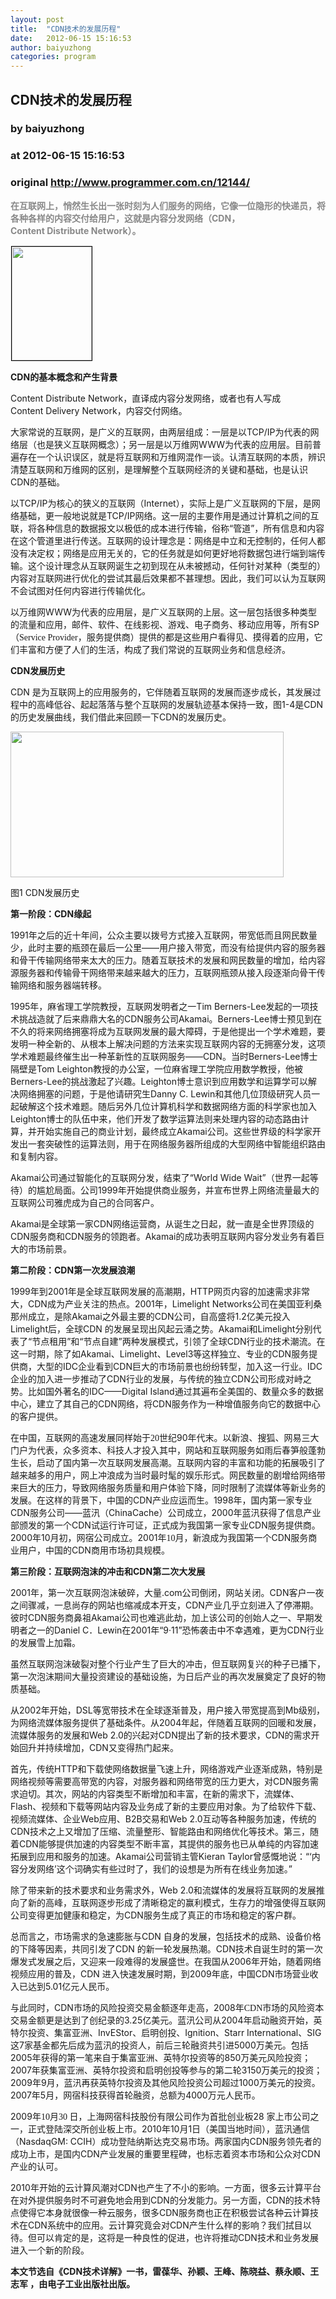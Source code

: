 ```yaml
---
layout: post
title:  "CDN技术的发展历程"
date:   2012-06-15 15:16:53
author: baiyuzhong
categories: program
---
```


## CDN技术的发展历程
### by baiyuzhong
### at 2012-06-15 15:16:53
### original <http://www.programmer.com.cn/12144/>

<p style="text-align:left"><span style="color:#888888"><strong>在互联网上，悄然生长出一张时刻为人们服务的网络，它像一位隐形的快递员，将各种各样的内容交付给用户，这就是内容分发网络（CDN，Content Distribute Network）。</strong></span></p>
<p style="text-align:left"><span style="color:#888888"><strong><img style="border:1px solid black;margin:1px" title="CDN技术详解" src="http://www.programmer.com.cn/wp-content/uploads/2012/06/9787121165283-1.jpg" alt="" width="128" height="182"></strong></span></p>
<p><strong>CDN的基本概念和产生背景</strong></p>
<p>Content Distribute Network，直译成内容分发网络，或者也有人写成Content Delivery Network，内容交付网络。</p>
<p>大家常说的互联网，是广义的互联网，由两层组成：一层是以TCP/IP为代表的网络层（也是狭义互联网概念）；另一层是以万维网WWW为代表的应用层。目前普遍存在一个认识误区，就是将互联网和万维网混作一谈。认清互联网的本质，辨识清楚互联网和万维网的区别，是理解整个互联网经济的关键和基础，也是认识CDN的基础。<span></span></p>
<p>以TCP/IP为核心的狭义的互联网（Internet），实际上是广义互联网的下层，是网络基础，更一般地说就是TCP/IP网络。这一层的主要作用是通过计算机之间的互联，将各种信息的数据报文以极低的成本进行传输，俗称“管道”，所有信息和内容在这个管道里进行传送。互联网的设计理念是：网络是中立和无控制的，任何人都没有决定权；网络是应用无关的，它的任务就是如何更好地将数据包进行端到端传输。这个设计理念从互联网诞生之初到现在从未被撼动，任何针对某种（类型的）内容对互联网进行优化的尝试其最后效果都不甚理想。因此，我们可以认为互联网不会试图对任何内容进行传输优化。</p>
<p>以万维网WWW为代表的应用层，是广义互联网的上层。这一层包括很多种类型的流量和应用，邮件、软件、在线影视、游戏、电子商务、移动应用等，所有SP（<span style="font-family:Times New Roman">Service Provider</span><span style="font-family:方正报宋简体">，服务提供商）提供的都是这些用户看得见、摸得着的应用，它们丰富和方便了人们的生活，构成了我们常说的互联网业务和信息经济。</span></p>
<p><strong>CDN发展历史</strong></p>
<p>CDN 是为互联网上的应用服务的，它伴随着互联网的发展而逐步成长，其发展过程中的高峰低谷、起起落落与整个互联网的发展轨迹基本保持一致，图1-4是CDN的历史发展曲线，我们借此来回顾一下CDN的发展历史。</p>
<div style="width:447px"><img title="图1 CDN发展历史" src="http://www.programmer.com.cn/wp-content/uploads/2012/06/%E6%9C%AA%E5%91%BD%E5%90%8D4.jpg" alt="" width="437" height="233"><p>图1 CDN发展历史</p></div>
<p><strong><span>第一阶段：</span>CDN缘起</strong></p>
<p>1991年之后的近十年间，公众主要以拨号方式接入互联网，带宽低而且网民数量少，此时主要的瓶颈在最后一公里——用户接入带宽，而没有给提供内容的服务器和骨干传输网络带来太大的压力。随着互联技术的发展和网民数量的增加，给内容源服务器和传输骨干网络带来越来越大的压力，互联网瓶颈从接入段逐渐向骨干传输网络和服务器端转移。</p>
<p>1995年，麻省理工学院教授，互联网发明者之一Tim Berners-Lee发起的一项技术挑战造就了后来鼎鼎大名的CDN服务公司Akamai。Berners-Lee博士预见到在不久的将来网络拥塞将成为互联网发展的最大障碍，于是他提出一个学术难题，要发明一种全新的、从根本上解决问题的方法来实现互联网内容的无拥塞分发，这项学术难题最终催生出一种革新性的互联网服务——CDN。当时Berners-Lee博士隔壁是Tom Leighton教授的办公室，一位麻省理工学院应用数学教授，他被Berners-Lee的挑战激起了兴趣。Leighton博士意识到应用数学和运算学可以解决网络拥塞的问题，于是他请研究生Danny C. Lewin和其他几位顶级研究人员一起破解这个技术难题。随后另外几位计算机科学和数据网络方面的科学家也加入Leighton博士的队伍中来，他们开发了数学运算法则来处理内容的动态路由计算，并开始实施自己的商业计划，最终成立Akamai公司。这些世界级的科学家开发出一套突破性的运算法则，用于在网络服务器所组成的大型网络中智能组织路由和复制内容。</p>
<p>Akamai公司通过智能化的互联网分发，结束了“World Wide Wait”（世界一起等待）的尴尬局面。公司1999年开始提供商业服务，并宣布世界上网络流量最大的互联网公司雅虎成为自己的合同客户。</p>
<p>Akamai是全球第一家CDN<span style="font-family:方正报宋简体">网</span>络运营商，从诞生之日起，就一直是全世界顶级的CDN<span style="font-family:方正报宋简体">服</span>务商和CDN服务的领跑者。Akamai的成功表明互联网内容分发业务有着巨大的市场前景。</p>
<p><strong>第二阶段：CDN第一次发展浪潮</strong></p>
<p>1999年到2001年是全球互联网发展的高潮期，HTTP网页内容的加速需求非常大，CDN成为产业关注的热点。2001年，Limelight Networks公司在美国亚利桑那州成立，是除Akamai之外最主要的CDN公司，自高盛将1.2亿美元投入Limelight后，全球CDN 的发展呈现出风起云涌之势。Akamai和Limelight分别代表了“节点租用”和“节点自建”两种发展模式，引领了全球CDN行业的技术潮流。在这一时期，除了如Akamai、Limelight、Level3等这样独立、专业的CDN服务提供商，大型的IDC企业看到CDN巨大的市场前景也纷纷转型，加入这一行业。IDC企业的加入进一步推动了CDN行业的发展，与传统的独立CDN公司形成对峙之势。比如国外著名的IDC——Digital Island通过其遍布全美国的、数量众多的数据中心，建立了其自己的CDN网络，将CDN<span style="font-family:方正报宋简体">服</span>务作为一种增值服务向它的数据中心的客户提供。</p>
<p>在中国，互联网的高速发展同样始于<span style="font-family:Times New Roman">20</span><span style="font-family:方正报宋简体">世纪</span>90<span style="font-family:方正报宋简体">年</span>代末。以新浪、搜狐、网易三大门户为代表，众多资本、科技人才投入其中，网站和互联网服务如雨后春笋般蓬勃生长，启动了国内第一次互联网发展高潮。互联网内容的丰富和功能的拓展吸引了越来越多的用户，网上冲浪成为当时最时髦的娱乐形式。网民数量的剧增给网络带来巨大的压力，导致网络服务质量和用户体验下降，同时限制了流媒体等新业务的发展。在这样的背景下，中国的CDN<span style="font-family:方正报宋简体">产</span>业应运而生。1998<span style="font-family:方正报宋简体">年</span>，国内第一家专业CDN服务公司——蓝汛（ChinaCache）公司成立，2000<span style="font-family:方正报宋简体">年</span>蓝汛获得了信息产业部颁发的第一个CDN试运行许可证，正式成为我国第一家专业CDN服务提供商。2000年10月初，网宿公司成立。2001<span style="font-family:方正报宋简体">年</span><span style="font-family:Times New Roman">10</span><span style="font-family:方正报宋简体">月</span>，新浪成为我国第一个CDN服务商业用户，中国的CDN商用市场初具规模。</p>
<p><strong>第三阶段：互联网泡沫的冲击和CDN第二次大发展</strong></p>
<p>2001年，第一次互联网泡沫破碎，大量.com公司倒闭，网站关闭。CDN客户一夜之间骤减，一息尚存的网站也缩减成本开支，CDN产业几乎立刻进入了停滞期。彼时CDN服务商鼻祖Akamai公司也难逃此劫，加上该公司的创始人之一、早期发明者之一的Daniel C．Lewin在2001年“9·11”恐怖袭击中不幸遇难，更为CDN行业的发展雪上加霜。</p>
<p>虽然互联网泡沫破裂对整个行业产生了巨大的冲击，但互联网复兴的种子已播下，第一次泡沫期间大量投资建设的基础设施，为日后产业的再次发展奠定了良好的物质基础。</p>
<p>从2002年开始，DSL等宽带技术在全球逐渐普及，用户接入带宽提高到Mb级别，为网络流媒体服务提供了基础条件。从2004年起，伴随着互联网的回暖和发展，流媒体服务的发展和Web 2.0的兴起对CDN提出了新的技术要求，CDN的需求开始回升并持续增加，CDN又变得热门起来。</p>
<p>首先，传统HTTP和下载使网络数据量飞速上升，网络游戏产业逐渐成熟，特别是网络视频等需要高带宽的内容，对服务器和网络带宽的压力更大，对CDN服务需求迫切。其次，网站的内容类型不断增加和丰富，在新的需求下，流媒体、Flash、视频和下载等网站内容及业务成了新的主要应用对象。为了给软件下载、视频流媒体、企业Web应用、B2B交易和Web 2.0<span style="font-family:方正报宋简体">互动等各种服务加速，传统的</span>CDN技术之上又增加了压缩、流量整形、智能路由和网络优化等技术。第三，随着CDN能够提供加速的内容类型不断丰富，其提供的服务也已从单纯的内容加速拓展到应用和服务的加速。Akamai公司营销主管Kieran Taylor曾感慨地说：“‘内容分发网络’这个词确实有些过时了，我们的设想是为所有在线业务加速。”</p>
<p>除了带来新的技术要求和业务需求外，Web 2.0和流媒体的发展将互联网的发展推向了新的高峰，互联网逐步形成了清晰稳定的赢利模式，生存力的增强使得互联网公司变得更加健康和稳定，为CDN服务生成了真正的市场和稳定的客户群。</p>
<p>总而言之，市场需求的急速膨胀与CDN 自身的发展，包括技术的成熟、设备价格的下降等因素，共同引发了CDN 的新一轮发展热潮。CDN技术自诞生时的第一次爆发式发展之后，又迎来一段难得的发展盛世。在我国从2006年开始，随着网络视频应用的普及，CDN 进入快速发展时期，到2009年底，中国CDN<span style="font-family:方正报宋简体">市</span>场营业收入已达到5.01<span style="font-family:方正报宋简体">亿</span>元人民币。</p>
<p>与此同时，CDN<span style="font-family:方正报宋简体">市</span>场的风险投资交易金额逐年走高，2008<span style="font-family:方正报宋简体">年</span><span style="font-family:Times New Roman">CDN</span><span style="font-family:方正报宋简体">市</span>场的风险资本交易金额更是达到了创纪录的3.25<span style="font-family:方正报宋简体">亿</span>美元。蓝汛公司从2004年启动融资开始，英特尔投资、集富亚洲、InvEStor、启明创投、Ignition、Starr International、SIG这7家基金都先后成为蓝汛的投资人，前后三轮融资共引进5000万美元。包括2005年获得的第一笔来自于集富亚洲、英特尔投资等的850万美元风险投资；2007年获集富亚洲、英特尔投资和启明创投等参与的第二轮3150万美元的投资；2009年9月，蓝汛再获英特尔投资及其他风险投资公司超过1000万美元的投资。2007年5月，网宿科技获得首轮融资，总额为4000万元人民币。</p>
<p>2009<span style="font-family:方正报宋简体">年</span><span style="font-family:Times New Roman">10</span><span style="font-family:方正报宋简体">月</span><span style="font-family:Times New Roman">30 </span>日，上海网宿科技股份有限公司作为首批创业板28 家上市公司之一，正式登陆深交所创业板上市。2010年10月1日（美国当地时间），蓝汛通信（NasdaqGM: CCIH）成功登陆纳斯达克交易市场。两家国内CDN服务领先者的成功上市，是国内CDN产业发展的重要里程碑，也标志着资本市场和公众对CDN产业的认可。</p>
<p>2010年开始的云计算风潮对CDN也产生了不小的影响。一方面，很多云计算平台在对外提供服务时不可避免地会用到CDN的分发能力。另一方面，CDN的技术特点使得它本身就很像一种云服务，很多CDN服务商也正在积极尝试各种云计算技术在CDN系统中的应用。云计算究竟会对CDN产生什么样的影响？我们拭目以待。但可以肯定的是，这将是一种良性的促进，也许将推动CDN技术和业务发展进入一个新的阶段。</p>
<p><strong>本文节选自《CDN<span style="font-family:方正大标宋简体">技术详解</span>》一书，雷葆华、孙颖、王峰、陈晓益、蔡永顺、王志军 ，由电子工业出版社出版。</strong></p>